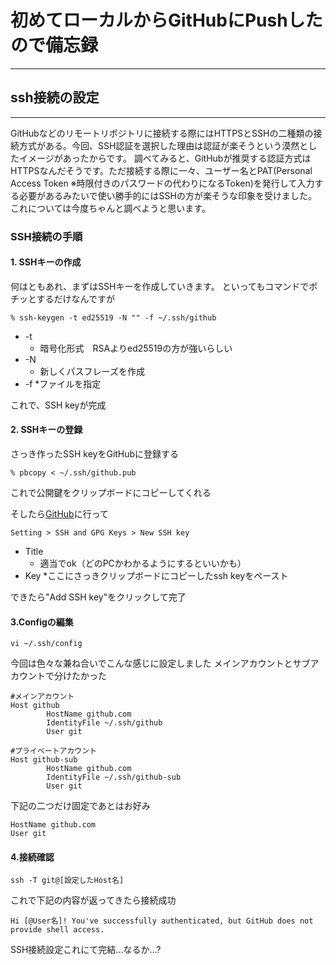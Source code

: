 # 初めてローカルからGitHubにPushしたので備忘録
***
## ssh接続の設定
***
GitHubなどのリモートリポジトリに接続する際にはHTTPSとSSHの二種類の接続方式がある。今回、SSH認証を選択した理由は認証が楽そうという漠然としたイメージがあったからです。 調べてみると、GitHubが推奨する認証方式はHTTPSなんだそうです。ただ接続する際に一々、ユーザー名とPAT(Personal Access Token ※時限付きのパスワードの代わりになるToken)を発行して入力する必要があるみたいで使い勝手的にはSSHの方が楽そうな印象を受けました。
これについては今度ちゃんと調べようと思います。

### SSH接続の手順

#### 1. SSHキーの作成
何はともあれ、まずはSSHキーを作成していきます。
といってもコマンドでポチッとするだけなんですが

```
% ssh-keygen -t ed25519 -N "" -f ~/.ssh/github
```
* -t
    * 暗号化形式　RSAよりed25519の方が強いらしい
* -N
    * 新しくパスフレーズを作成
* -f
    *ファイルを指定

これで、SSH keyが完成

#### 2. SSHキーの登録
さっき作ったSSH keyをGitHubに登録する

```
% pbcopy < ~/.ssh/github.pub
```
これで公開鍵をクリップボードにコピーしてくれる

そしたら[GitHub](https://github.com/settings/keys)に行って
```
Setting > SSH and GPG Keys > New SSH key
```
* Title
    * 適当でok（どのPCかわかるようにするといいかも）
* Key
    *ここにさっきクリップボードにコピーしたssh keyをペースト

できたら"Add SSH key"をクリックして完了

#### 3.Configの編集
```
vi ~/.ssh/config
```

今回は色々な兼ね合いでこんな感じに設定しました
メインアカウントとサブアカウントで分けたかった

```
#メインアカウント
Host github
        HostName github.com
        IdentityFile ~/.ssh/github
        User git

#プライベートアカウント
Host github-sub
        HostName github.com
        IdentityFile ~/.ssh/github-sub
        User git

```

下記の二つだけ固定であとはお好み

```
HostName github.com
User git
```

#### 4.接続確認
```
ssh -T git@[設定したHost名]
```
これで下記の内容が返ってきたら接続成功
```
Hi [@User名]! You've successfully authenticated, but GitHub does not provide shell access.
```

SSH接続設定これにて完結...なるか...?